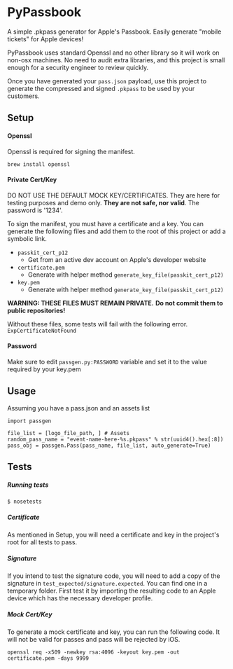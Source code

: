 # PyPassbook

A simple .pkpass generator for Apple's Passbook. Easily generate "mobile tickets" for Apple devices!

PyPassbook uses standard Openssl and no other library so it will work on non-osx machines. No need to audit extra libraries, and this project is small enough for a security engineer to review quickly.

Once you have generated your `pass.json` payload, use this project to generate the compressed and signed `.pkpass` to be used by your customers.

  

## Setup

#### Openssl
Openssl is required for signing the manifest.
```
brew install openssl
```

#### Private Cert/Key
DO NOT USE THE DEFAULT MOCK KEY/CERTIFICATES. They are here for testing purposes and demo only. 
**They are not safe, nor valid**. The password is '1234'.

To sign the manifest, you must have a certificate and a key. You can generate the following files and add them to the root of this project or add a symbolic link.

- `passkit_cert_p12` 
  * Get from an active dev account on Apple's developer website
- `certificate.pem` 
  * Generate with helper method `generate_key_file(passkit_cert_p12)`
- `key.pem` 
  * Generate with helper method `generate_key_file(passkit_cert_p12)`

**WARNING: THESE FILES MUST REMAIN PRIVATE.**
**Do not commit them to public repositories!** 

Without these files, some tests will fail with the following error. `ExpCertificateNotFound`

#### Password
Make sure to edit `passgen.py:PASSWORD` variable and set it to the value required by your key.pem

## Usage
Assuming you have a pass.json and an assets list
```buildoutcfg
import passgen
        
file_list = [logo_file_path, ] # Assets
random_pass_name = "event-name-here-%s.pkpass" % str(uuid4().hex[:8]) 
pass_obj = passgen.Pass(pass_name, file_list, auto_generate=True)
```

## Tests

##### Running tests
```buildoutcfg
$ nosetests
```

##### Certificate
As mentioned in Setup, you will need a certificate and key in the project's root for all tests to pass.  

##### Signature
If you intend to test the signature code, you will need to add a copy of the signature in `test_expected/signature.expected`. You can find one in a temporary folder. 
First test it by importing the resulting code to an Apple device which has the necessary developer profile.

##### Mock Cert/Key
To generate a mock certificate and key, you can run the following code. It will not be valid for passes and pass will be rejected by iOS.

```openssl req -x509 -newkey rsa:4096 -keyout key.pem -out certificate.pem -days 9999```
